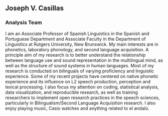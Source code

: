 ## **Joseph V. Casillas**

### Analysis Team

I am an Associate Professor of Spanish Linguistics in the Spanish and Portuguese Department and Associate Faculty in the Department of Linguistics at Rutgers University, New Brunswick. My main interests are in phonetics, laboratory phonology, and second language acquisition. A principle aim of my research is to better understand the relationship between language use and sound representation in the multilingual mind, as well as the structure of sound systems in human languages. Most of my research is conducted on bilinguals of varying proficiency and linguistic experience. Some of my recent projects have centered on native phonetic experience and its influence on L2 speech production, perception and lexical processing. I also focus my attention on coding, statistical analysis, data visualization, and reproducible research, as well as training researchers to implement open research practices in the speech sciences, particularly in Bilingualism/Second Language Acquisition research. I also enjoy playing music, Casio watches and anything related to el andalú.

